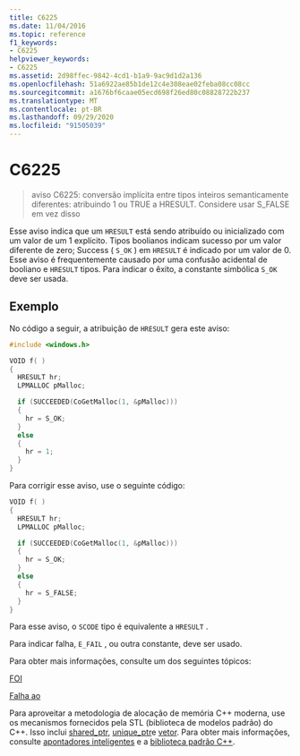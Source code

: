 ```yaml
---
title: C6225
ms.date: 11/04/2016
ms.topic: reference
f1_keywords:
- C6225
helpviewer_keywords:
- C6225
ms.assetid: 2d98ffec-9842-4cd1-b1a9-9ac9d1d2a136
ms.openlocfilehash: 51a6922ae85b1de12c4e308eae02feba08cc08cc
ms.sourcegitcommit: a1676bf6caae05ecd698f26ed80c08828722b237
ms.translationtype: MT
ms.contentlocale: pt-BR
ms.lasthandoff: 09/29/2020
ms.locfileid: "91505039"
---
```

# <a name="c6225"></a>C6225

> aviso C6225: conversão implícita entre tipos inteiros semanticamente diferentes: atribuindo 1 ou TRUE a HRESULT. Considere usar S_FALSE em vez disso

Esse aviso indica que um `HRESULT` está sendo atribuído ou inicializado com um valor de um 1 explícito. Tipos boolianos indicam sucesso por um valor diferente de zero; Success ( `S_OK` ) em `HRESULT` é indicado por um valor de 0. Esse aviso é frequentemente causado por uma confusão acidental de booliano e `HRESULT` tipos. Para indicar o êxito, a constante simbólica `S_OK` deve ser usada.

## <a name="example"></a>Exemplo

No código a seguir, a atribuição de `HRESULT` gera este aviso:

```cpp
#include <windows.h>

VOID f( )
{
  HRESULT hr;
  LPMALLOC pMalloc;

  if (SUCCEEDED(CoGetMalloc(1, &pMalloc)))
  {
    hr = S_OK;
  }
  else
  {
    hr = 1;
  }
}
```

Para corrigir esse aviso, use o seguinte código:

```cpp
VOID f( )
{
  HRESULT hr;
  LPMALLOC pMalloc;

  if (SUCCEEDED(CoGetMalloc(1, &pMalloc)))
  {
    hr = S_OK;
  }
  else
  {
    hr = S_FALSE;
  }
}
```

Para esse aviso, o `SCODE` tipo é equivalente a `HRESULT` .

Para indicar falha, `E_FAIL` , ou outra constante, deve ser usado.

Para obter mais informações, consulte um dos seguintes tópicos:

[FOI](/windows/desktop/api/winerror/nf-winerror-succeeded)

[Falha ao](/windows/desktop/api/winerror/nf-winerror-failed)

Para aproveitar a metodologia de alocação de memória C++ moderna, use os mecanismos fornecidos pela STL (biblioteca de modelos padrão) do C++. Isso inclui [shared_ptr](../standard-library/shared-ptr-class.md), [unique_ptr](../standard-library/unique-ptr-class.md)e [vetor](../standard-library/vector.md). Para obter mais informações, consulte [apontadores inteligentes](../cpp/smart-pointers-modern-cpp.md) e a [biblioteca padrão C++](../standard-library/cpp-standard-library-reference.md).
